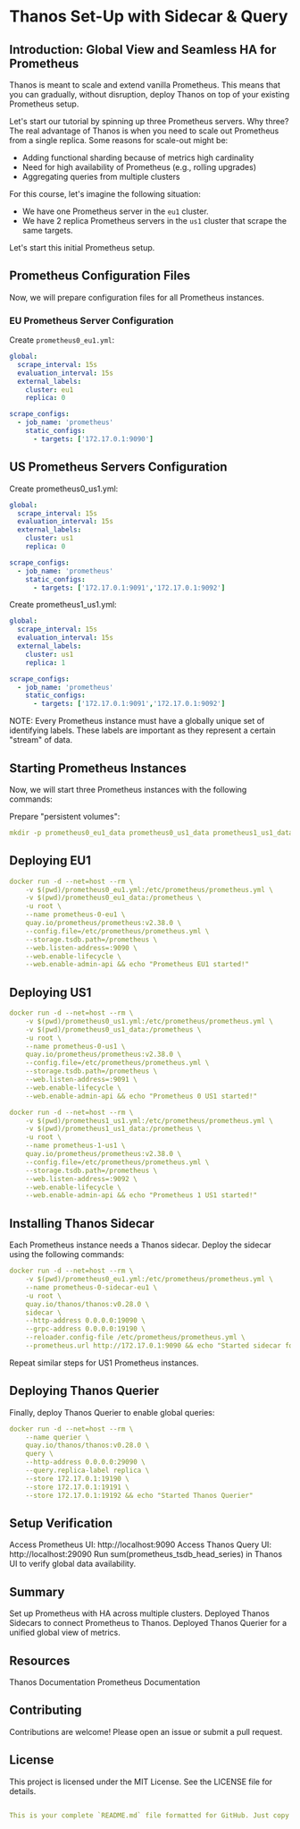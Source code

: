# Thanos Set-Up with Sidecar & Query

## Introduction: Global View and Seamless HA for Prometheus

Thanos is meant to scale and extend vanilla Prometheus. This means that you can gradually, without disruption, deploy Thanos on top of your existing Prometheus setup.

Let's start our tutorial by spinning up three Prometheus servers. Why three? The real advantage of Thanos is when you need to scale out Prometheus from a single replica. Some reasons for scale-out might be:

- Adding functional sharding because of metrics high cardinality
- Need for high availability of Prometheus (e.g., rolling upgrades)
- Aggregating queries from multiple clusters

For this course, let's imagine the following situation:

- We have one Prometheus server in the `eu1` cluster.
- We have 2 replica Prometheus servers in the `us1` cluster that scrape the same targets.

Let's start this initial Prometheus setup.

## Prometheus Configuration Files

Now, we will prepare configuration files for all Prometheus instances.

### **EU Prometheus Server Configuration**

Create `prometheus0_eu1.yml`:

```yaml
global:
  scrape_interval: 15s
  evaluation_interval: 15s
  external_labels:
    cluster: eu1
    replica: 0

scrape_configs:
  - job_name: 'prometheus'
    static_configs:
      - targets: ['172.17.0.1:9090']
```

## US Prometheus Servers Configuration
Create prometheus0_us1.yml:

```yaml
global:
  scrape_interval: 15s
  evaluation_interval: 15s
  external_labels:
    cluster: us1
    replica: 0

scrape_configs:
  - job_name: 'prometheus'
    static_configs:
      - targets: ['172.17.0.1:9091','172.17.0.1:9092']
```

Create prometheus1_us1.yml:
```yaml
global:
  scrape_interval: 15s
  evaluation_interval: 15s
  external_labels:
    cluster: us1
    replica: 1

scrape_configs:
  - job_name: 'prometheus'
    static_configs:
      - targets: ['172.17.0.1:9091','172.17.0.1:9092']
```
NOTE: Every Prometheus instance must have a globally unique set of identifying labels. These labels are important as they represent a certain "stream" of data.

## Starting Prometheus Instances
Now, we will start three Prometheus instances with the following commands:

Prepare "persistent volumes":

```yaml
mkdir -p prometheus0_eu1_data prometheus0_us1_data prometheus1_us1_data
```

## Deploying EU1

```yaml
docker run -d --net=host --rm \
    -v $(pwd)/prometheus0_eu1.yml:/etc/prometheus/prometheus.yml \
    -v $(pwd)/prometheus0_eu1_data:/prometheus \
    -u root \
    --name prometheus-0-eu1 \
    quay.io/prometheus/prometheus:v2.38.0 \
    --config.file=/etc/prometheus/prometheus.yml \
    --storage.tsdb.path=/prometheus \
    --web.listen-address=:9090 \
    --web.enable-lifecycle \
    --web.enable-admin-api && echo "Prometheus EU1 started!"
```
## Deploying US1


```yaml
docker run -d --net=host --rm \
    -v $(pwd)/prometheus0_us1.yml:/etc/prometheus/prometheus.yml \
    -v $(pwd)/prometheus0_us1_data:/prometheus \
    -u root \
    --name prometheus-0-us1 \
    quay.io/prometheus/prometheus:v2.38.0 \
    --config.file=/etc/prometheus/prometheus.yml \
    --storage.tsdb.path=/prometheus \
    --web.listen-address=:9091 \
    --web.enable-lifecycle \
    --web.enable-admin-api && echo "Prometheus 0 US1 started!"
```


```yaml
docker run -d --net=host --rm \
    -v $(pwd)/prometheus1_us1.yml:/etc/prometheus/prometheus.yml \
    -v $(pwd)/prometheus1_us1_data:/prometheus \
    -u root \
    --name prometheus-1-us1 \
    quay.io/prometheus/prometheus:v2.38.0 \
    --config.file=/etc/prometheus/prometheus.yml \
    --storage.tsdb.path=/prometheus \
    --web.listen-address=:9092 \
    --web.enable-lifecycle \
    --web.enable-admin-api && echo "Prometheus 1 US1 started!"

```
## Installing Thanos Sidecar
Each Prometheus instance needs a Thanos sidecar. Deploy the sidecar using the following commands:

```yaml
docker run -d --net=host --rm \
    -v $(pwd)/prometheus0_eu1.yml:/etc/prometheus/prometheus.yml \
    --name prometheus-0-sidecar-eu1 \
    -u root \
    quay.io/thanos/thanos:v0.28.0 \
    sidecar \
    --http-address 0.0.0.0:19090 \
    --grpc-address 0.0.0.0:19190 \
    --reloader.config-file /etc/prometheus/prometheus.yml \
    --prometheus.url http://172.17.0.1:9090 && echo "Started sidecar for Prometheus 0 EU1"
```
Repeat similar steps for US1 Prometheus instances.

## Deploying Thanos Querier
Finally, deploy Thanos Querier to enable global queries:

```yaml
docker run -d --net=host --rm \
    --name querier \
    quay.io/thanos/thanos:v0.28.0 \
    query \
    --http-address 0.0.0.0:29090 \
    --query.replica-label replica \
    --store 172.17.0.1:19190 \
    --store 172.17.0.1:19191 \
    --store 172.17.0.1:19192 && echo "Started Thanos Querier"
```

## Setup Verification
Access Prometheus UI: http://localhost:9090
Access Thanos Query UI: http://localhost:29090
Run sum(prometheus_tsdb_head_series) in Thanos UI to verify global data availability.

## Summary
Set up Prometheus with HA across multiple clusters.
Deployed Thanos Sidecars to connect Prometheus to Thanos.
Deployed Thanos Querier for a unified global view of metrics.
## Resources
Thanos Documentation
Prometheus Documentation
## Contributing
Contributions are welcome! Please open an issue or submit a pull request.

## License
This project is licensed under the MIT License. See the LICENSE file for details.


```yaml

This is your complete `README.md` file formatted for GitHub. Just copy and paste it into your repository. 🚀 Let me know if you need any modifications!

```
